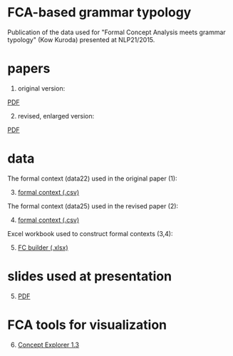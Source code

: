 # FCA-based grammar typology

Publication of the data used for "Formal Concept Analysis meets grammar typology" (Kow Kuroda) presented at NLP21/2015.

# papers

1. original version:

[PDF](https://www.anlp.jp/proceedings/annual_meeting/2015/pdf_dir/E1-2.pdf)

2. revised, enlarged version:

[PDF](https://www.dropbox.com/s/cj80prt2jq15wnq/FCA-meets-typology-nlp21-rev1.pdf?dl=0)


# data

The formal context (data22) used in the original paper (1):

3. [formal context (.csv)](fc-typology-data22.csv)

The formal context (data25) used in the revised paper (2):

4. [formal context (.csv)](fc-typology-data25.csv)

Excel workbook used to construct formal contexts (3,4):

5. [FC builder (.xlsx)](fc-typology-data-generator.xlsx)

# slides used at presentation

5. [PDF](https://www.dropbox.com/s/05zjec4t3iumwxf/FCA-meets-grammar-typology-nlp21-slides.pdf?dl=0)

# FCA tools for visualization

6. [Concept Explorer 1.3](http://conexp.sourceforge.net/)
